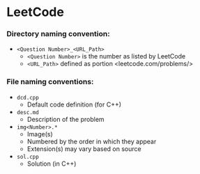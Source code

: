 # LeetCode

### Directory naming convention:
- `<Question Number>_<URL_Path>`
    - `<Question Number>` is the number as listed by LeetCode
    - `<URL_Path>` defined as portion <leetcode.com/problems/>

### File naming conventions:
- `dcd.cpp` 
    - Default code definition (for C++)
- `desc.md`
    - Description of the problem
- `img<Number>.*` 
    - Image(s)
    - Numbered by the order in which they appear
    - Extension(s) may vary based on source
- `sol.cpp`
    - Solution (in C++)
